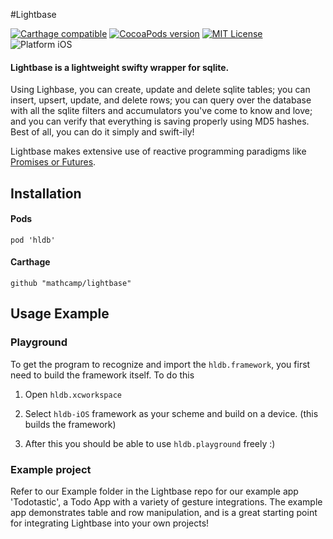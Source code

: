 #Lightbase

[![Carthage compatible](https://img.shields.io/badge/Carthage-compatible-4BC51D.svg?style=flat)](https://github.com/Carthage/Carthage) [![CocoaPods version](https://img.shields.io/cocoapods/v/hldb.svg)](https://cocoapods.org/pods/hldb) [![MIT License](https://img.shields.io/cocoapods/l/hldb.svg)](LICENSE) ![Platform iOS](https://img.shields.io/cocoapods/p/hldb.svg)

#### Lightbase is a lightweight swifty wrapper for sqlite.

Using Lighbase, you can create, update and delete sqlite tables; you can insert, upsert, update, and delete rows; you can query over the database with all the sqlite filters and accumulators you've come to know and love; and you can verify that everything is saving properly using MD5 hashes. Best of all, you can do it simply and swift-ily!

Lightbase makes extensive use of reactive programming paradigms like [Promises or Futures](https://github.com/Thomvis/BrightFutures).

## Installation

#### Pods

`pod 'hldb'`

#### Carthage

`github "mathcamp/lightbase"`

## Usage Example

### Playground
To get the program to recognize and import the `hldb.framework`, you first need to build the framework itself. To do this

1. Open `hldb.xcworkspace`

2. Select `hldb-iOS` framework as your scheme and build on a device. (this builds the framework)

3. After this you should be able to use `hldb.playground` freely :)

### Example project
Refer to our Example folder in the Lightbase repo for our example app 'Todotastic', a Todo App with a variety of gesture integrations. The example app demonstrates table and row manipulation, and is a great starting point for integrating Lightbase into your own projects!
